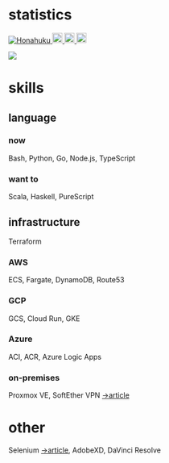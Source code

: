 # statistics
<a href="https://github.com/Honahuku/">
    <img src="https://komarev.com/ghpvc/?username=Honahuku" alt="Honahuku" />
  </a>
  <a href="http://twitter.com/honahuku">
    <img height="20" src="https://img.shields.io/twitter/follow/honahuku?label=Twitter&logo=twitter&style=flat" />
  </a>
  <a href="http://qiita.com/honahuku">
    <img height="20" src="https://qiita-badge.apiapi.app/s/honahuku/posts.svg" />
  </a>
  <a href="http://qiita.com/honahuku">
    <img height="20" src="https://qiita-badge.apiapi.app/s/honahuku/contributions.svg" />
  </a>

![](https://github-profile-summary-cards.vercel.app/api/cards/profile-details?username=Honahuku&theme=solarized)

# skills
## language
### now
Bash, Python, Go, Node.js, TypeScript
### want to
Scala, Haskell, PureScript

## infrastructure
Terraform
### AWS
ECS, Fargate, DynamoDB, Route53

### GCP
GCS, Cloud Run, GKE

### Azure
ACI, ACR, Azure Logic Apps

### on-premises
Proxmox VE, SoftEther VPN [→article](https://qiita.com/honahuku/items/7be170ffe36405fc5c88)

# other
Selenium [→article](https://qiita.com/honahuku/items/6373ebb0fe803d6b594e), AdobeXD, DaVinci Resolve
